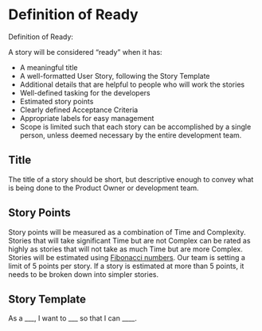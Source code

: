 # Definition of Ready
Definition of Ready:

A story will be considered “ready” when it has:
* A meaningful title
* A well-formatted User Story, following the Story Template
* Additional details that are helpful to people who will work the stories
* Well-defined tasking for the developers
* Estimated story points
* Clearly defined Acceptance Criteria
* Appropriate labels for easy management
* Scope is limited such that each story can be accomplished by a single person, unless deemed necessary by the entire development team. 

## Title
The title of a story should be short, but descriptive enough to convey what is being done to the Product Owner or development team.


## Story Points
Story points will be measured as a combination of Time and Complexity. 
Stories that will take significant Time but are not Complex can be rated as highly as stories that will not take as much Time but are more Complex. 
Stories will be estimated using [Fibonacci numbers](https://en.wikipedia.org/wiki/Fibonacci_number). Our team is setting a limit of 5 points per story. If a story is estimated at more than 5 points, it needs to be broken down into simpler stories. 

## Story Template
As a ___, I want to ___ so that I can ____. 